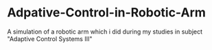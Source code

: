# Adpative-Control-in-Robotic-Arm
A simulation of a robotic arm which i did during my studies in subject "Adaptive Control Systems III"
